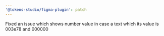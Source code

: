 ```yaml
---
'@tokens-studio/figma-plugin': patch
---
```


Fixed an issue which shows number value in case a text which its value is 003e78 and 000000

